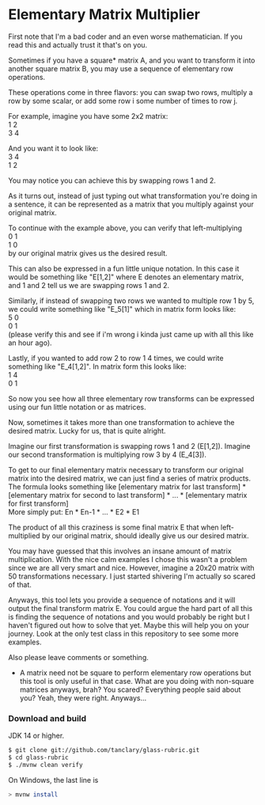 # Elementary Matrix Multiplier
First note that I'm a bad coder and an even worse mathematician. If you read this and actually trust it that's on you.

Sometimes if you have a square* matrix A, and you want to transform it into another square matrix B, you may use a sequence of elementary row operations.

These operations come in three flavors: you can swap two rows, multiply a row by some scalar, or add some row i some number of times to row j.

For example, imagine you have some 2x2 matrix:  
1 2  
3 4  

And you want it to look like:  
3 4   
1 2  

You may notice you can achieve this by swapping rows 1 and 2. 

As it turns out, instead of just typing out what transformation you're doing in a sentence, it can be represented as a matrix that you multiply against your original matrix.

To continue with the example above, you can verify that left-multiplying  
0 1    
1 0   
by our original matrix gives us the desired result.

This can also be expressed in a fun little unique notation. In this case it would be something like "E[1,2]" where E denotes an elementary matrix, and 1 and 2 tell us we are swapping rows 1 and 2.

Similarly, if instead of swapping two rows we wanted to multiple row 1 by 5, we could write something like "E_5[1]" which in matrix form looks like:  
5 0  
0 1  
(please verify this and see if i'm wrong i kinda just came up with all this like an hour ago).

Lastly, if you wanted to add row 2 to row 1 4 times, we could write something like "E_4[1,2]". In matrix form this looks like:  
1 4  
0 1  

So now you see how all three elementary row transforms can be expressed using our fun little notation or as matrices.

Now, sometimes it takes more than one transformation to achieve the desired matrix. Lucky for us, that is quite alright.

Imagine our first transformation is swapping rows 1 and 2 (E[1,2]). 
Imagine our second transformation is multiplying row 3 by 4 (E_4[3]).

To get to our final elementary matrix necessary to transform our original matrix into the desired matrix, we can just find a series of matrix products.  
The formula looks something like [elementary matrix for last transform] * [elementary matrix for second to last transform] * ... * [elementary matrix for first transform]  
More simply put: En * En-1 * ... * E2 * E1   

The product of all this craziness is some final matrix E that when left-multiplied by our original matrix, should ideally give us our desired matrix.

You may have guessed that this involves an insane amount of matrix multiplication. With the nice calm examples 
I chose this wasn't a problem since we are all very smart and nice. However, imagine a 20x20 matrix with 50 transformations necessary.
I just started shivering I'm actually so scared of that. 

Anyways, this tool lets you provide a sequence of notations and it will output the final transform matrix E. You could argue
the hard part of all this is finding the sequence of notations and you would probably be right but I haven't figured out how to solve that yet.
Maybe this will help you on your journey. Look at the only test class in this repository to see some more examples.

Also please leave comments or something. 

* A matrix need not be square to perform elementary row operations but this tool is only useful in that case. What are you doing with non-square matrices anyways, brah? You scared? Everything people said about you? Yeah, they were right. Anyways...

### Download and build

JDK 14 or higher.

```bash
$ git clone git://github.com/tanclary/glass-rubric.git
$ cd glass-rubric
$ ./mvnw clean verify
```

On Windows, the last line is

```bash
> mvnw install
```
